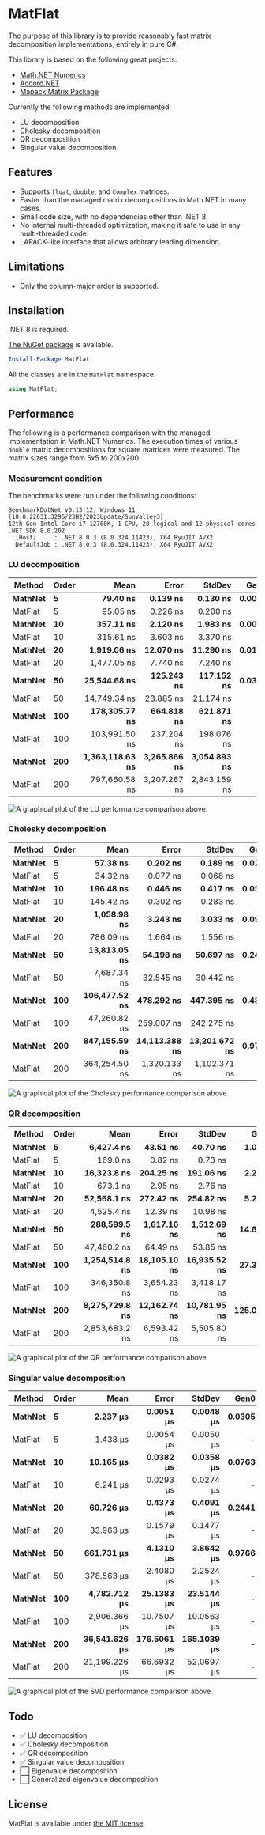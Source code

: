 # MatFlat

The purpose of this library is to provide reasonably fast matrix decomposition implementations, entirely in pure C#.

This library is based on the following great projects:

* [Math.NET Numerics](https://github.com/mathnet/mathnet-numerics)
* [Accord.NET](https://github.com/accord-net/framework)
* [Mapack Matrix Package](https://github.com/sinshu/mapack)

Currently the following methods are implemented:

* LU decomposition
* Cholesky decomposition
* QR decomposition
* Singular value decomposition


## Features

* Supports `float`, `double`, and `Complex` matrices.
* Faster than the managed matrix decompositions in Math.NET in many cases.
* Small code size, with no dependencies other than .NET 8.
* No internal multi-threaded optimization, making it safe to use in any multi-threaded code.
* LAPACK-like interface that allows arbitrary leading dimension.



## Limitations

* Only the column-major order is supported.



## Installation

.NET 8 is required.

[The NuGet package](https://www.nuget.org/packages/MatFlat) is available.

```ps1
Install-Package MatFlat
```

All the classes are in the `MatFlat` namespace.

```cs
using MatFlat;
```



## Performance

The following is a performance comparison with the managed implementation in Math.NET Numerics.
The execution times of various `double` matrix decompositions for square matrices were measured.
The matrix sizes range from 5x5 to 200x200.

### Measurement condition

The benchmarks were run under the following conditions:

```
BenchmarkDotNet v0.13.12, Windows 11 (10.0.22631.3296/23H2/2023Update/SunValley3)
12th Gen Intel Core i7-12700K, 1 CPU, 20 logical and 12 physical cores
.NET SDK 8.0.202
  [Host]     : .NET 8.0.3 (8.0.324.11423), X64 RyuJIT AVX2
  DefaultJob : .NET 8.0.3 (8.0.324.11423), X64 RyuJIT AVX2
```

### LU decomposition

| Method  | Order | Mean            | Error        | StdDev       | Gen0   | Allocated |
|-------- |------ |----------------:|-------------:|-------------:|-------:|----------:|
| **MathNet** | **5**     |        **79.40 ns** |     **0.139 ns** |     **0.130 ns** | **0.0049** |      **64 B** |
| MatFlat | 5     |        95.05 ns |     0.226 ns |     0.200 ns |      - |         - |
| **MathNet** | **10**    |       **357.11 ns** |     **2.120 ns** |     **1.983 ns** | **0.0076** |     **104 B** |
| MatFlat | 10    |       315.61 ns |     3.603 ns |     3.370 ns |      - |         - |
| **MathNet** | **20**    |     **1,919.06 ns** |    **12.070 ns** |    **11.290 ns** | **0.0114** |     **184 B** |
| MatFlat | 20    |     1,477.05 ns |     7.740 ns |     7.240 ns |      - |         - |
| **MathNet** | **50**    |    **25,544.68 ns** |   **125.243 ns** |   **117.152 ns** | **0.0305** |     **424 B** |
| MatFlat | 50    |    14,749.34 ns |    23.885 ns |    21.174 ns |      - |         - |
| **MathNet** | **100**   |   **178,305.77 ns** |   **664.818 ns** |   **621.871 ns** |      **-** |     **824 B** |
| MatFlat | 100   |   103,991.50 ns |   237.204 ns |   198.076 ns |      - |         - |
| **MathNet** | **200**   | **1,363,118.63 ns** | **3,265.866 ns** | **3,054.893 ns** |      **-** |    **1625 B** |
| MatFlat | 200   |   797,660.58 ns | 3,207.267 ns | 2,843.159 ns |      - |       1 B |

![A graphical plot of the LU performance comparison above.](media/plot_lu_20240321.png)

### Cholesky decomposition

| Method  | Order | Mean          | Error         | StdDev        | Gen0   | Allocated |
|-------- |------ |--------------:|--------------:|--------------:|-------:|----------:|
| **MathNet** | **5**     |      **57.38 ns** |      **0.202 ns** |      **0.189 ns** | **0.0263** |     **344 B** |
| MatFlat | 5     |      34.32 ns |      0.077 ns |      0.068 ns |      - |         - |
| **MathNet** | **10**    |     **196.48 ns** |      **0.446 ns** |      **0.417 ns** | **0.0508** |     **664 B** |
| MatFlat | 10    |     145.42 ns |      0.302 ns |      0.283 ns |      - |         - |
| **MathNet** | **20**    |   **1,058.98 ns** |      **3.243 ns** |      **3.033 ns** | **0.0992** |    **1304 B** |
| MatFlat | 20    |     786.09 ns |      1.664 ns |      1.556 ns |      - |         - |
| **MathNet** | **50**    |  **13,813.05 ns** |     **54.198 ns** |     **50.697 ns** | **0.2441** |    **3224 B** |
| MatFlat | 50    |   7,687.34 ns |     32.545 ns |     30.442 ns |      - |         - |
| **MathNet** | **100**   | **106,477.52 ns** |    **478.292 ns** |    **447.395 ns** | **0.4883** |    **6424 B** |
| MatFlat | 100   |  47,260.82 ns |    259.007 ns |    242.275 ns |      - |         - |
| **MathNet** | **200**   | **847,155.59 ns** | **14,113.388 ns** | **13,201.672 ns** | **0.9766** |   **12824 B** |
| MatFlat | 200   | 364,254.50 ns |  1,320.133 ns |  1,102.371 ns |      - |         - |

![A graphical plot of the Cholesky performance comparison above.](media/plot_chol_20240321.png)

### QR decomposition

| Method  | Order | Mean           | Error        | StdDev       | Gen0     | Gen1    | Gen2    | Allocated |
|-------- |------ |---------------:|-------------:|-------------:|---------:|--------:|--------:|----------:|
| **MathNet** | **5**     |     **6,427.4 ns** |     **43.51 ns** |     **40.70 ns** |   **1.0300** |       **-** |       **-** |   **13472 B** |
| MatFlat | 5     |       169.0 ns |      0.82 ns |      0.73 ns |        - |       - |       - |         - |
| **MathNet** | **10**    |    **16,323.8 ns** |    **204.25 ns** |    **191.06 ns** |   **2.2583** |       **-** |       **-** |   **29404 B** |
| MatFlat | 10    |       673.1 ns |      2.95 ns |      2.76 ns |        - |       - |       - |         - |
| **MathNet** | **20**    |    **52,568.1 ns** |    **272.42 ns** |    **254.82 ns** |   **5.2490** |  **0.0610** |       **-** |   **68239 B** |
| MatFlat | 20    |     4,525.4 ns |     12.39 ns |     10.98 ns |        - |       - |       - |         - |
| **MathNet** | **50**    |   **288,599.5 ns** |  **1,617.16 ns** |  **1,512.69 ns** |  **14.6484** |  **0.9766** |       **-** |  **201068 B** |
| MatFlat | 50    |    47,460.2 ns |     64.49 ns |     53.85 ns |        - |       - |       - |         - |
| **MathNet** | **100**   | **1,254,514.8 ns** | **18,105.10 ns** | **16,935.52 ns** |  **27.3438** |  **3.9063** |       **-** |  **404697 B** |
| MatFlat | 100   |   346,350.8 ns |  3,654.23 ns |  3,418.17 ns |        - |       - |       - |         - |
| **MathNet** | **200**   | **8,275,729.8 ns** | **12,162.74 ns** | **10,781.95 ns** | **125.0000** | **78.1250** | **78.1250** |  **947874 B** |
| MatFlat | 200   | 2,853,683.2 ns |  6,593.42 ns |  5,505.80 ns |        - |       - |       - |       2 B |

![A graphical plot of the QR performance comparison above.](media/plot_qr_20240321.png)

### Singular value decomposition

| Method  | Order | Mean          | Error       | StdDev      | Gen0   | Allocated |
|-------- |------ |--------------:|------------:|------------:|-------:|----------:|
| **MathNet** | **5**     |      **2.237 μs** |   **0.0051 μs** |   **0.0048 μs** | **0.0305** |     **416 B** |
| MatFlat | 5     |      1.438 μs |   0.0054 μs |   0.0050 μs |      - |         - |
| **MathNet** | **10**    |     **10.165 μs** |   **0.0382 μs** |   **0.0358 μs** | **0.0763** |    **1136 B** |
| MatFlat | 10    |      6.241 μs |   0.0293 μs |   0.0274 μs |      - |         - |
| **MathNet** | **20**    |     **60.726 μs** |   **0.4373 μs** |   **0.4091 μs** | **0.2441** |    **3776 B** |
| MatFlat | 20    |     33.963 μs |   0.1579 μs |   0.1477 μs |      - |         - |
| **MathNet** | **50**    |    **661.731 μs** |   **4.1310 μs** |   **3.8642 μs** | **0.9766** |   **21296 B** |
| MatFlat | 50    |    378.563 μs |   2.4080 μs |   2.2524 μs |      - |         - |
| **MathNet** | **100**   |  **4,782.712 μs** |  **25.1383 μs** |  **23.5144 μs** |      **-** |   **82499 B** |
| MatFlat | 100   |  2,906.366 μs |  10.7507 μs |  10.0563 μs |      - |       3 B |
| **MathNet** | **200**   | **36,541.626 μs** | **176.5061 μs** | **165.1039 μs** |      **-** |  **324925 B** |
| MatFlat | 200   | 21,199.226 μs |  66.6932 μs |  52.0697 μs |      - |      23 B |

![A graphical plot of the SVD performance comparison above.](media/plot_svd_20240321.png)



## Todo

* ✅ LU decomposition
* ✅ Cholesky decomposition
* ✅ QR decomposition
* ✅ Singular value decomposition
* ⬜ Eigenvalue decomposition
* ⬜ Generalized eigenvalue decomposition



## License

MatFlat is available under [the MIT license](LICENSE.md).
